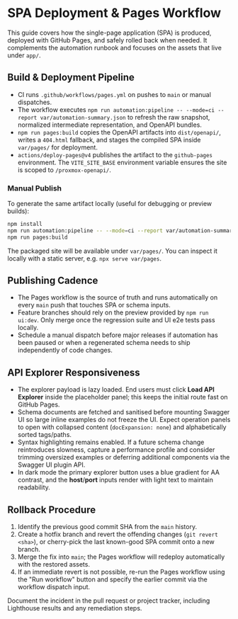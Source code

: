 # SPA Deployment & Pages Workflow

This guide covers how the single-page application (SPA) is produced, deployed with GitHub Pages, and safely rolled back
when needed. It complements the automation runbook and focuses on the assets that live under `app/`.

## Build & Deployment Pipeline

- CI runs `.github/workflows/pages.yml` on pushes to `main` or manual dispatches.
- The workflow executes `npm run automation:pipeline -- --mode=ci --report var/automation-summary.json` to refresh the
  raw snapshot, normalized intermediate representation, and OpenAPI bundles.
- `npm run pages:build` copies the OpenAPI artifacts into `dist/openapi/`, writes a `404.html` fallback, and stages the
  compiled SPA inside `var/pages/` for deployment.
- `actions/deploy-pages@v4` publishes the artifact to the `github-pages` environment. The `VITE_SITE_BASE` environment
  variable ensures the site is scoped to `/proxmox-openapi/`.

### Manual Publish

To generate the same artifact locally (useful for debugging or preview builds):

```bash
npm install
npm run automation:pipeline -- --mode=ci --report var/automation-summary.json
npm run pages:build
```

The packaged site will be available under `var/pages/`. You can inspect it locally with a static server, e.g.
`npx serve var/pages`.

## Publishing Cadence

- The Pages workflow is the source of truth and runs automatically on every `main` push that touches SPA or schema
  inputs.
- Feature branches should rely on the preview provided by `npm run ui:dev`. Only merge once the regression suite and
  UI e2e tests pass locally.
- Schedule a manual dispatch before major releases if automation has been paused or when a regenerated schema needs to
  ship independently of code changes.

## API Explorer Responsiveness

- The explorer payload is lazy loaded. End users must click **Load API Explorer** inside the placeholder panel; this
  keeps the initial route fast on GitHub Pages.
- Schema documents are fetched and sanitised before mounting Swagger UI so large inline examples do not freeze the UI.
  Expect operation panels to open with collapsed content (`docExpansion: none`) and alphabetically sorted tags/paths.
- Syntax highlighting remains enabled. If a future schema change reintroduces slowness, capture a performance profile
  and consider trimming oversized examples or deferring additional components via the Swagger UI plugin API.
- In dark mode the primary explorer button uses a blue gradient for AA contrast, and the **host**/**port** inputs render
  with light text to maintain readability.

## Rollback Procedure

1. Identify the previous good commit SHA from the `main` history.
2. Create a hotfix branch and revert the offending changes (`git revert <sha>`), or cherry-pick the last known-good SPA
   commit onto a new branch.
3. Merge the fix into `main`; the Pages workflow will redeploy automatically with the restored assets.
4. If an immediate revert is not possible, re-run the Pages workflow using the "Run workflow" button and specify the
   earlier commit via the workflow dispatch input.

Document the incident in the pull request or project tracker, including Lighthouse results and any remediation steps.
